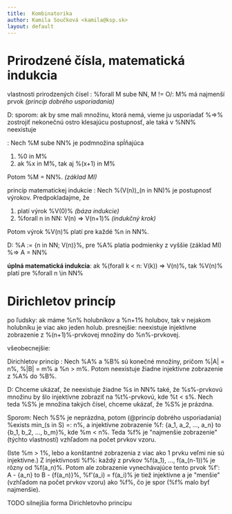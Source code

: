 ```yaml
---
title:  Kombinatorika
author: Kamila Součková <kamila@ksp.sk>
layout: default
---
```


Prirodzené čísla, matematická indukcia
======================================

vlastnosti prirodzených čísel
: %forall M sube NN, M != O/: M% má najmenší prvok *(princíp dobrého usporiadania)*
  
  D: sporom: ak by sme mali množinu, ktorá nemá, vieme ju usporiadať %=>% zostrojiť nekonečnú ostro klesajúcu postupnosť, ale taká v %NN% neexistuje

: Nech %M sube NN% je podmnožina spĺňajúca

  1. %0 in M%
  2. ak %x in M%, tak aj %(x+1) in M%

  Potom %M = NN%. *(základ MI)*

princíp matematickej indukcie
: Nech %(V(n))_(n in NN)% je postupnosť výrokov. Predpokladajme, že

  1. platí výrok %V(0)%  *(báza indukcie)*
  2. %forall n in NN: V(n) => V(n+1)%  *(indukčný krok)*

  Potom výrok %V(n)% platí pre každé %n in NN%.

  D: %A := {n in NN; V(n)}%, pre %A% platia podmienky z vyššie (základ MI) %=> A = NN%

**úplná matematická indukcia**: ak %(forall k < n: V(k)) => V(n)%, tak %V(n)% platí pre %forall n \in NN%


Dirichletov princíp
===================

po ľudsky: ak máme %n% holubníkov a %n+1% holubov, tak v nejakom holubníku je viac ako jeden holub.
presnejšie: neexistuje injektívne zobrazenie z %(n+1)%-prvkovej množiny do %n%-prvkovej.

všeobecnejšie:

Dirichletov princíp
: Nech %A% a %B% sú konečné množiny, pričom %\|A\| = n%, %\|B\| = m% a %n > m%. Potom neexistuje žiadne injektívne zobrazenie z %A% do %B%.

  D: Chceme ukázať, že neexistuje žiadne %s in NN% také, že %s%-prvkovú množinu by šlo injektívne zobraziť na %t%-prvkovú, kde %t < s%. Nech teda %S% je množina takých čísel, chceme ukázať, že %S% je prázdna.

  Sporom: Nech %S% je neprázdna, potom (@princíp dobrého usporiadania) %exists min_(s in S) =: n%, a injektívne zobrazenie %f: {a_1, a_2, ..., a_n} to {b_1, b_2, ..., b_m}%, kde %m < n%. Teda %f% je "najmenšie zobrazenie" (týchto vlastností) vzhľadom na počet prvkov vzoru.

  (Iste %m > 1%, lebo a konštantné zobrazenia z viac ako 1 prvku veľmi nie sú injektívne.) Z injektívnosti %f%: každý z prvkov %f(a_1), ..., f(a_(n-1))% je rôzny od %f(a_n)%. Potom ale zobrazenie vynechávajúce tento prvok %f': A - {a_n} to B - {f(a_n)}%, %f'(a_i) = f(a_i)% je tiež injektívne a je "menšie" (vzhľadom na počet prvkov vzoru) ako %f%, čo je spor (%f% malo byť najmenšie).

TODO silnejšia forma Dirichletovho princípu

